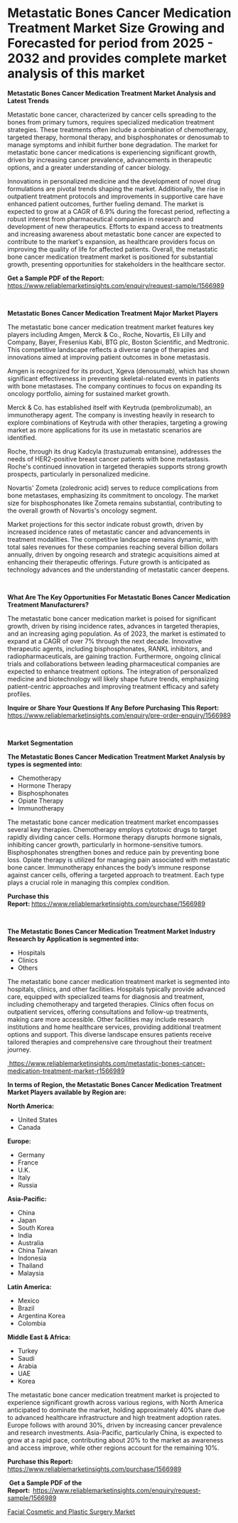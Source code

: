 <p><h1>Metastatic Bones Cancer Medication Treatment Market Size Growing and Forecasted for period from 2025 - 2032 and provides complete market analysis of this market</h1></p><p><strong>Metastatic Bones Cancer Medication Treatment Market Analysis and Latest Trends</strong></p>
<p><p>Metastatic bone cancer, characterized by cancer cells spreading to the bones from primary tumors, requires specialized medication treatment strategies. These treatments often include a combination of chemotherapy, targeted therapy, hormonal therapy, and bisphosphonates or denosumab to manage symptoms and inhibit further bone degradation. The market for metastatic bone cancer medications is experiencing significant growth, driven by increasing cancer prevalence, advancements in therapeutic options, and a greater understanding of cancer biology.</p><p>Innovations in personalized medicine and the development of novel drug formulations are pivotal trends shaping the market. Additionally, the rise in outpatient treatment protocols and improvements in supportive care have enhanced patient outcomes, further fueling demand. The market is expected to grow at a CAGR of 6.9% during the forecast period, reflecting a robust interest from pharmaceutical companies in research and development of new therapeutics. Efforts to expand access to treatments and increasing awareness about metastatic bone cancer are expected to contribute to the market's expansion, as healthcare providers focus on improving the quality of life for affected patients. Overall, the metastatic bone cancer medication treatment market is positioned for substantial growth, presenting opportunities for stakeholders in the healthcare sector.</p></p>
<p><strong>Get a Sample PDF of the Report:&nbsp;</strong> <a href="https://www.reliablemarketinsights.com/enquiry/request-sample/1566989?utm_campaign=3317&utm_medium=2&utm_source=Github&utm_content=ia&utm_term=22032025&utm_id=metastatic-bones-cancer-medication-treatment">https://www.reliablemarketinsights.com/enquiry/request-sample/1566989</a></p>
<p>&nbsp;</p>
<p><strong>Metastatic Bones Cancer Medication Treatment Major Market Players</strong></p>
<p><p>The metastatic bone cancer medication treatment market features key players including Amgen, Merck & Co., Roche, Novartis, Eli Lilly and Company, Bayer, Fresenius Kabi, BTG plc, Boston Scientific, and Medtronic. This competitive landscape reflects a diverse range of therapies and innovations aimed at improving patient outcomes in bone metastasis.</p><p>Amgen is recognized for its product, Xgeva (denosumab), which has shown significant effectiveness in preventing skeletal-related events in patients with bone metastases. The company continues to focus on expanding its oncology portfolio, aiming for sustained market growth.</p><p>Merck & Co. has established itself with Keytruda (pembrolizumab), an immunotherapy agent. The company is investing heavily in research to explore combinations of Keytruda with other therapies, targeting a growing market as more applications for its use in metastatic scenarios are identified.</p><p>Roche, through its drug Kadcyla (trastuzumab emtansine), addresses the needs of HER2-positive breast cancer patients with bone metastasis. Roche's continued innovation in targeted therapies supports strong growth prospects, particularly in personalized medicine.</p><p>Novartis' Zometa (zoledronic acid) serves to reduce complications from bone metastases, emphasizing its commitment to oncology. The market size for bisphosphonates like Zometa remains substantial, contributing to the overall growth of Novartis's oncology segment.</p><p>Market projections for this sector indicate robust growth, driven by increased incidence rates of metastatic cancer and advancements in treatment modalities. The competitive landscape remains dynamic, with total sales revenues for these companies reaching several billion dollars annually, driven by ongoing research and strategic acquisitions aimed at enhancing their therapeutic offerings. Future growth is anticipated as technology advances and the understanding of metastatic cancer deepens.</p></p>
<p>&nbsp;</p>
<p><strong>What Are The Key Opportunities For Metastatic Bones Cancer Medication Treatment Manufacturers?</strong></p>
<p><p>The metastatic bone cancer medication market is poised for significant growth, driven by rising incidence rates, advances in targeted therapies, and an increasing aging population. As of 2023, the market is estimated to expand at a CAGR of over 7% through the next decade. Innovative therapeutic agents, including bisphosphonates, RANKL inhibitors, and radiopharmaceuticals, are gaining traction. Furthermore, ongoing clinical trials and collaborations between leading pharmaceutical companies are expected to enhance treatment options. The integration of personalized medicine and biotechnology will likely shape future trends, emphasizing patient-centric approaches and improving treatment efficacy and safety profiles.</p></p>
<p><strong>Inquire or Share Your Questions If Any Before Purchasing This Report:</strong> <a href="https://www.reliablemarketinsights.com/enquiry/pre-order-enquiry/1566989?utm_campaign=3317&utm_medium=2&utm_source=Github&utm_content=ia&utm_term=22032025&utm_id=metastatic-bones-cancer-medication-treatment">https://www.reliablemarketinsights.com/enquiry/pre-order-enquiry/1566989</a></p>
<p>&nbsp;</p>
<p><strong>Market Segmentation</strong></p>
<p><strong>The Metastatic Bones Cancer Medication Treatment Market Analysis by types is segmented into:</strong></p>
<p><ul><li>Chemotherapy</li><li>Hormone Therapy</li><li>Bisphosphonates</li><li>Opiate Therapy</li><li>Immunotherapy</li></ul></p>
<p><p>The metastatic bone cancer medication treatment market encompasses several key therapies. Chemotherapy employs cytotoxic drugs to target rapidly dividing cancer cells. Hormone therapy disrupts hormone signals, inhibiting cancer growth, particularly in hormone-sensitive tumors. Bisphosphonates strengthen bones and reduce pain by preventing bone loss. Opiate therapy is utilized for managing pain associated with metastatic bone cancer. Immunotherapy enhances the body’s immune response against cancer cells, offering a targeted approach to treatment. Each type plays a crucial role in managing this complex condition.</p></p>
<p><strong>Purchase this Report:&nbsp;</strong><a href="https://www.reliablemarketinsights.com/purchase/1566989?utm_campaign=3317&utm_medium=2&utm_source=Github&utm_content=ia&utm_term=22032025&utm_id=metastatic-bones-cancer-medication-treatment">https://www.reliablemarketinsights.com/purchase/1566989</a></p>
<p>&nbsp;</p>
<p><strong>The Metastatic Bones Cancer Medication Treatment Market Industry Research by Application is segmented into:</strong></p>
<p><ul><li>Hospitals</li><li>Clinics</li><li>Others</li></ul></p>
<p><p>The metastatic bone cancer medication treatment market is segmented into hospitals, clinics, and other facilities. Hospitals typically provide advanced care, equipped with specialized teams for diagnosis and treatment, including chemotherapy and targeted therapies. Clinics often focus on outpatient services, offering consultations and follow-up treatments, making care more accessible. Other facilities may include research institutions and home healthcare services, providing additional treatment options and support. This diverse landscape ensures patients receive tailored therapies and comprehensive care throughout their treatment journey.</p></p>
<p><a href="https://www.reliablemarketinsights.com/metastatic-bones-cancer-medication-treatment-market-r1566989?utm_campaign=3317&utm_medium=2&utm_source=Github&utm_content=ia&utm_term=22032025&utm_id=metastatic-bones-cancer-medication-treatment">&nbsp;https://www.reliablemarketinsights.com/metastatic-bones-cancer-medication-treatment-market-r1566989</a></p>
<p><strong>In terms of Region, the Metastatic Bones Cancer Medication Treatment Market Players available by Region are:</strong></p>
<p>
    <p> <strong> North America: </strong>
        <ul>
            <li>United States</li>
            <li>Canada</li>
        </ul>
        </p> 
    <p> <strong> Europe: </strong>
        <ul>
            <li>Germany</li>
            <li>France</li>
            <li>U.K.</li>
            <li>Italy</li>
            <li>Russia</li>
        </ul>
        </p> 
    <p> <strong> Asia-Pacific: </strong>
        <ul>
            <li>China</li>
            <li>Japan</li>
            <li>South Korea</li>
            <li>India</li>
            <li>Australia</li>
            <li>China Taiwan</li>
            <li>Indonesia</li>
            <li>Thailand</li>
            <li>Malaysia</li>
        </ul>
        </p> 
    <p> <strong> Latin America: </strong>
        <ul>
            <li>Mexico</li>
            <li>Brazil</li>
            <li>Argentina Korea</li>
            <li>Colombia</li>
        </ul>
        </p> 
    <p> <strong> Middle East & Africa: </strong>
        <ul>
            <li>Turkey</li>
            <li>Saudi</li>
            <li>Arabia</li>
            <li>UAE</li>
            <li>Korea</li>
        </ul>
    </p>
    </p>
<p><p>The metastatic bone cancer medication treatment market is projected to experience significant growth across various regions, with North America anticipated to dominate the market, holding approximately 40% share due to advanced healthcare infrastructure and high treatment adoption rates. Europe follows with around 30%, driven by increasing cancer prevalence and research investments. Asia-Pacific, particularly China, is expected to grow at a rapid pace, contributing about 20% to the market as awareness and access improve, while other regions account for the remaining 10%.</p></p>
<p><strong>Purchase this Report: </strong><a href="https://www.reliablemarketinsights.com/purchase/1566989?utm_campaign=3317&utm_medium=2&utm_source=Github&utm_content=ia&utm_term=22032025&utm_id=metastatic-bones-cancer-medication-treatment">https://www.reliablemarketinsights.com/purchase/1566989</a></p>
<p>&nbsp;<strong>Get a Sample PDF of the Report:&nbsp;&nbsp;</strong><a href="https://www.reliablemarketinsights.com/enquiry/request-sample/1566989?utm_campaign=3317&utm_medium=2&utm_source=Github&utm_content=ia&utm_term=22032025&utm_id=metastatic-bones-cancer-medication-treatment">https://www.reliablemarketinsights.com/enquiry/request-sample/1566989</a></p>
<p><strong></strong></p>
<p><p><a href="https://github.com/rigelciara0p/Market-Research-Report-List-1/blob/main/facial-cosmetic-and-plastic-surgery-market.md?utm_campaign=3317&utm_medium=2&utm_source=Github&utm_content=ia&utm_term=22032025&utm_id=metastatic-bones-cancer-medication-treatment">Facial Cosmetic and Plastic Surgery Market</a></p></p>